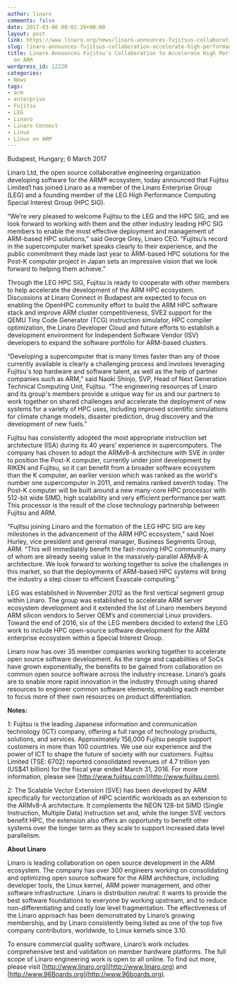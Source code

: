 ```yaml
---
author: linaro
comments: false
date: 2017-03-06 08:01:29+00:00
layout: post
link: https://www.linaro.org/news/linaro-announces-fujitsus-collaboration-accelerate-high-performance-computing-arm/
slug: linaro-announces-fujitsus-collaboration-accelerate-high-performance-computing-arm
title: Linaro Announces Fujitsu's Collaboration to Accelerate High Performance Computing
  on ARM
wordpress_id: 12220
categories:
- News
tags:
- arm
- enterprise
- Fujitsu
- LEG
- Linaro
- Linaro Connect
- Linux
- Linux on ARM
---
```


Budapest, Hungary; 6 March 2017

Linaro Ltd, the open source collaborative engineering organization developing software for the ARM® ecosystem, today announced that Fujitsu Limited1 has joined Linaro as a member of the Linaro Enterprise Group (LEG) and a founding member of the LEG High Performance Computing Special Interest Group (HPC SIG).

“We’re very pleased to welcome Fujitsu to the LEG and the HPC SIG, and we look forward to working with them and the other industry leading HPC SIG members to enable the most effective deployment and management of ARM-based HPC solutions,” said George Grey, Linaro CEO. “Fujitsu’s record in the supercomputer market speaks clearly to their experience, and the public commitment they made last year to ARM-based HPC solutions for the Post-K computer project in Japan sets an impressive vision that we look forward to helping them achieve.”

Through the LEG HPC SIG, Fujitsu is ready to cooperate with other members to help accelerate the development of the ARM HPC ecosystem. Discussions at Linaro Connect in Budapest are expected to focus on enabling the OpenHPC community effort to build the ARM HPC software stack and improve ARM cluster competitiveness, SVE2 support for the QEMU Tiny Code Generator (TCG) instruction simulator, HPC compiler optimization, the Linaro Developer Cloud and future efforts to establish a development environment for Independent Software Vendor (ISV) developers to expand the software portfolio for ARM-based clusters.

“Developing a supercomputer that is many times faster than any of those currently available is clearly a challenging process and involves leveraging Fujitsu's top hardware and software talent, as well as the help of partner companies such as ARM,” said Naoki Shinjo, SVP, Head of Next Generation Technical Computing Unit, Fujitsu. “The engineering resources of Linaro and its group's members provide a unique way for us and our partners to work together on shared challenges and accelerate the deployment of new systems for a variety of HPC uses, including improved scientific simulations for climate change models, disaster prediction, drug discovery and the development of new fuels.”

Fujitsu has consistently adopted the most appropriate instruction set architecture (ISA) during its 40 years’ experience in supercomputers. The company has chosen to adopt the ARMv8-A architecture with SVE in order to position the Post-K computer, currently under joint development by RIKEN and Fujitsu, so it can benefit from a broader software ecosystem than the K computer, an earlier version which was ranked as the world's number one supercomputer in 2011, and remains ranked seventh today. The Post-K computer will be built around a new many-core HPC processor with 512-bit wide SIMD, high scalability and very efficient performance per watt. This processor is the result of the close technology partnership between Fujitsu and ARM.

“Fujitsu joining Linaro and the formation of the LEG HPC SIG are key milestones in the advancement of the ARM HPC ecosystem,” said Noel Hurley, vice president and general manager, Business Segments Group, ARM. “This will immediately benefit the fast-moving HPC community, many of whom are already seeing value in the massively-parallel ARMv8-A architecture. We look forward to working together to solve the challenges in this market, so that the deployments of ARM-based HPC systems will bring the industry a step closer to efficient Exascale computing.”

LEG was established in November 2012 as the first vertical segment group within Linaro. The group was established to accelerate ARM server ecosystem development and it extended the list of Linaro members beyond ARM silicon vendors to Server OEM’s and commercial Linux providers. Toward the end of 2016, six of the LEG members decided to extend the LEG work to include HPC open-source software development for the ARM enterprise ecosystem within a Special Interest Group.

Linaro now has over 35 member companies working together to accelerate open source software development. As the range and capabilities of SoCs have grown exponentially, the benefits to be gained from collaboration on common open source software across the industry increase. Linaro’s goals are to enable more rapid innovation in the industry through using shared resources to engineer common software elements, enabling each member to focus more of their own resources on product differentiation.

**Notes:**

1: Fujitsu is the leading Japanese information and communication technology (ICT) company, offering a full range of technology products, solutions, and services. Approximately 156,000 Fujitsu people support customers in more than 100 countries. We use our experience and the power of ICT to shape the future of society with our customers. Fujitsu Limited (TSE: 6702) reported consolidated revenues of 4.7 trillion yen (US$41 billion) for the fiscal year ended March 31, 2016. For more information, please see [http://www.fujitsu.com](http://www.fujitsu.com).

2: The Scalable Vector Extension (SVE) has been developed by ARM specifically for vectorization of HPC scientific workloads as an extension to the ARMv8-A architecture. It complements the NEON 128-bit SIMD (Single Instruction, Multiple Data) instruction set and, while the longer SVE vectors benefit HPC, the extension also offers an opportunity to benefit other systems over the longer term as they scale to support increased data level parallelism.

**About Linaro**

Linaro is leading collaboration on open source development in the ARM ecosystem. The company has over 300 engineers working on consolidating and optimizing open source software for the ARM architecture, including developer tools, the Linux kernel, ARM power management, and other software infrastructure. Linaro is distribution neutral: it wants to provide the best software foundations to everyone by working upstream, and to reduce non-differentiating and costly low level fragmentation. The effectiveness of the Linaro approach has been demonstrated by Linaro’s growing membership, and by Linaro consistently being listed as one of the top five company contributors, worldwide, to Linux kernels since 3.10.

To ensure commercial quality software, Linaro’s work includes comprehensive test and validation on member hardware platforms. The full scope of Linaro engineering work is open to all online. To find out more, please visit [http://www.linaro.org](http://www.linaro.org) and [http://www.96Boards.org](http://www.96boards.org).
